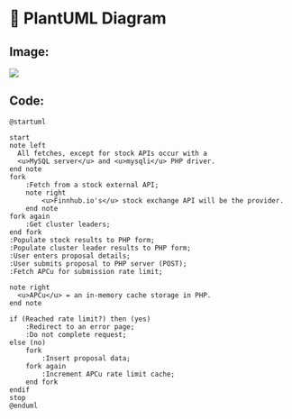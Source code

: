 # 🌲 PlantUML Diagram

## Image:

[![](https://img.plantuml.biz/plantuml/svg/TLFBKjmm4BphA-QMtIf2xciWR2L5GbLICP1yW5OUhrNeOJGIOV-U6GastaDyagMUxfuUwPgoJhbufrHTgH0pWiCnAu2jSp1YDXFI6U2BmJd361DGZkOHjlqjGJIc9FXhymGQkEIYNFqyFDpz0CBqZEdYKxa27GRPzmTwShRkzDzx699bmBb2FXLHnSoFp02mkH5D65FqJDh4y2LZ2jg9QbTHrMYo-odNN_bOvCQ6C9NTkOqVg4gzbvj9XprAERlbldO8UKAOKtosW_WGWXCleFVQXkRe6sOmhX2Ru70q5r1NdLVJcpxEnMdsqzGIKd6P8CVQAMDyjm2T4lq7_OS3P3-C8p4vH-Bc1ypQEde_fhBpDY_EtoXQzh3gVptyNZEuvRdjlvGsFYaZiZ504Z_ECakdr4cYdAKKr0mlUOHWmqUFFgO36CqtGbfDcXErGJGNSrHsXDKz2cXO27nUI-01LWUaTKlr7WURq6JnpGgO4hkRcRHDUFCr2YEOw6U7uWsV2X9RHKS8gn0Rp_7YrABRmEtdHMOww-w8Mmpr3MqIUiwvnVFFRkkoErwBAi8BE_93YREwvhKycrS0)](https://editor.plantuml.com/uml/TLFBKjmm4BphA-QMtIf2xciWR2L5GbLICP1yW5OUhrNeOJGIOV-U6GastaDyagMUxfuUwPgoJhbufrHTgH0pWiCnAu2jSp1YDXFI6U2BmJd361DGZkOHjlqjGJIc9FXhymGQkEIYNFqyFDpz0CBqZEdYKxa27GRPzmTwShRkzDzx699bmBb2FXLHnSoFp02mkH5D65FqJDh4y2LZ2jg9QbTHrMYo-odNN_bOvCQ6C9NTkOqVg4gzbvj9XprAERlbldO8UKAOKtosW_WGWXCleFVQXkRe6sOmhX2Ru70q5r1NdLVJcpxEnMdsqzGIKd6P8CVQAMDyjm2T4lq7_OS3P3-C8p4vH-Bc1ypQEde_fhBpDY_EtoXQzh3gVptyNZEuvRdjlvGsFYaZiZ504Z_ECakdr4cYdAKKr0mlUOHWmqUFFgO36CqtGbfDcXErGJGNSrHsXDKz2cXO27nUI-01LWUaTKlr7WURq6JnpGgO4hkRcRHDUFCr2YEOw6U7uWsV2X9RHKS8gn0Rp_7YrABRmEtdHMOww-w8Mmpr3MqIUiwvnVFFRkkoErwBAi8BE_93YREwvhKycrS0)

## Code:
```plantuml
@startuml

start
note left
  All fetches, except for stock APIs occur with a 
  <u>MySQL server</u> and <u>mysqli</u> PHP driver.
end note
fork
    :Fetch from a stock external API;
    note right
        <u>Finnhub.io's</u> stock exchange API will be the provider.
    end note
fork again
    :Get cluster leaders;
end fork
:Populate stock results to PHP form;
:Populate cluster leader results to PHP form;
:User enters proposal details;
:User submits proposal to PHP server (POST);
:Fetch APCu for submission rate limit;

note right
  <u>APCu</u> = an in-memory cache storage in PHP.
end note

if (Reached rate limit?) then (yes)
    :Redirect to an error page;
    :Do not complete request;
else (no)
    fork
        :Insert proposal data;
    fork again
        :Increment APCu rate limit cache;
    end fork
endif
stop
@enduml
```
